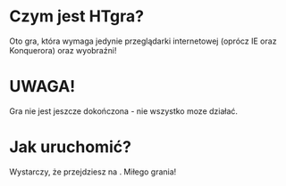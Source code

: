 
# Czym jest HTgra?
Oto gra, która wymaga jedynie przeglądarki internetowej (oprócz IE oraz Konquerora) oraz wyobraźni!
# UWAGA!
Gra nie jest jeszcze dokończona - nie wszystko moze działać.
# Jak uruchomić?
Wystarczy, że przejdziesz na . Miłego grania!
